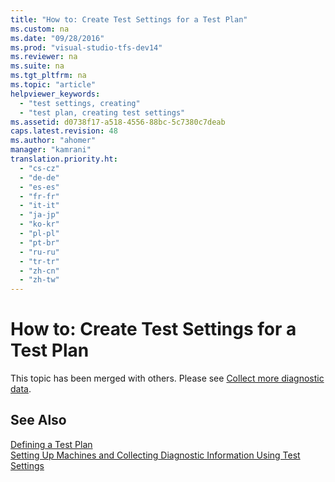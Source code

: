 ```yaml
---
title: "How to: Create Test Settings for a Test Plan"
ms.custom: na
ms.date: "09/28/2016"
ms.prod: "visual-studio-tfs-dev14"
ms.reviewer: na
ms.suite: na
ms.tgt_pltfrm: na
ms.topic: "article"
helpviewer_keywords: 
  - "test settings, creating"
  - "test plan, creating test settings"
ms.assetid: d0738f17-a518-4556-88bc-5c7380c7deab
caps.latest.revision: 48
ms.author: "ahomer"
manager: "kamrani"
translation.priority.ht: 
  - "cs-cz"
  - "de-de"
  - "es-es"
  - "fr-fr"
  - "it-it"
  - "ja-jp"
  - "ko-kr"
  - "pl-pl"
  - "pt-br"
  - "ru-ru"
  - "tr-tr"
  - "zh-cn"
  - "zh-tw"
---
```

# How to: Create Test Settings for a Test Plan
This topic has been merged with others. Please see [Collect more diagnostic data](../test/collect-more-diagnostic-data-in-manual-tests.md).  
  
## See Also  
 [Defining a Test Plan](../test_notintoc/defining-a-test-plan.md)   
 [Setting Up Machines and Collecting Diagnostic Information Using Test Settings](../test/setting-up-machines-and-collecting-diagnostic-information-using-test-settings.md)